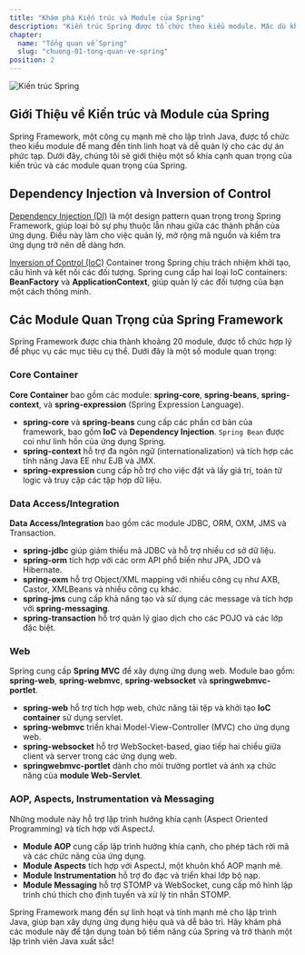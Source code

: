 ```yaml
---
title: "Khám phá Kiến trúc và Module của Spring"
description: "Kiến trúc Spring được tổ chức theo kiểu module. Mặc dù khá là nhiều nhưng bạn chỉ cần quan tâm đến những gì bạn cần dùng đến và mình sẽ giới thiệu chi tiết ở phần dưới."
chapter:
  name: "Tổng quan về Spring"
  slug: "chuong-01-tong-quan-ve-spring"
position: 2
---
```


![Kiến trúc Spring](https://github.com/techmely/hoc-lap-trinh/assets/29374426/0fb746c7-cbe6-4ad7-860c-c4956b52a3ea)

## Giới Thiệu về Kiến trúc và Module của Spring

Spring Framework, một công cụ mạnh mẽ cho lập trình Java, được tổ chức theo kiểu module để mang đến tính linh hoạt và dễ quản lý cho các dự án phức tạp. Dưới đây, chúng tôi sẽ giới thiệu một số khía cạnh quan trọng của kiến trúc và các module quan trọng của Spring.

## Dependency Injection và Inversion of Control

[Dependency Injection (DI)](/bai-viet/spring-boot/dependency-injection) là một design pattern quan trọng trong Spring Framework, giúp loại bỏ sự phụ thuộc lẫn nhau giữa các thành phần của ứng dụng. Điều này làm cho việc quản lý, mở rộng mã nguồn và kiểm tra ứng dụng trở nên dễ dàng hơn.

[Inversion of Control (IoC)](/bai-viet/spring-boot/nguyen-ly-ioc-trong-spring) Container trong Spring chịu trách nhiệm khởi tạo, cấu hình và kết nối các đối tượng. Spring cung cấp hai loại IoC containers: **BeanFactory** và **ApplicationContext**, giúp quản lý các đối tượng của bạn một cách thông minh.

## Các Module Quan Trọng của Spring Framework

Spring Framework được chia thành khoảng 20 module, được tổ chức hợp lý để phục vụ các mục tiêu cụ thể. Dưới đây là một số module quan trọng:

### Core Container

**Core Container** bao gồm các module: **spring-core**, **spring-beans**, **spring-context**, và **spring-expression** (Spring Expression Language).

- **spring-core** và **spring-beans** cung cấp các phần cơ bản của framework, bao gồm **IoC** và **Dependency Injection**. `Spring Bean` được coi như linh hồn của ứng dụng Spring.
- **spring-context** hỗ trợ đa ngôn ngữ (internationalization) và tích hợp các tính năng Java EE như EJB và JMX.
- **spring-expression** cung cấp hỗ trợ cho việc đặt và lấy giá trị, toán tử logic và truy cập các tập hợp dữ liệu.

### Data Access/Integration

**Data Access/Integration** bao gồm các module JDBC, ORM, OXM, JMS và Transaction.

- **spring-jdbc** giúp giảm thiểu mã JDBC và hỗ trợ nhiều cơ sở dữ liệu.
- **spring-orm** tích hợp với các orm API phổ biến như JPA, JDO và Hibernate.
- **spring-oxm** hỗ trợ Object/XML mapping với nhiều công cụ như AXB, Castor, XMLBeans và nhiều công cụ khác.
- **spring-jms** cung cấp khả năng tạo và sử dụng các message và tích hợp với **spring-messaging**.
- **spring-transaction** hỗ trợ quản lý giao dịch cho các POJO và các lớp đặc biệt.

### Web

Spring cung cấp **Spring MVC** để xây dựng ứng dụng web. Module bao gồm: **spring-web**, **spring-webmvc**, **spring-websocket** và **springwebmvc-portlet**.

- **spring-web** hỗ trợ tích hợp web, chức năng tải tệp và khởi tạo **IoC container** sử dụng servlet.
- **spring-webmvc** triển khai Model-View-Controller (MVC) cho ứng dụng web.
- **spring-websocket** hỗ trợ WebSocket-based, giao tiếp hai chiều giữa client và server trong các ứng dụng web.
- **springwebmvc-portlet** dành cho môi trường portlet và ánh xạ chức năng của **module Web-Servlet**.

### AOP, Aspects, Instrumentation và Messaging

Những module này hỗ trợ lập trình hướng khía cạnh (Aspect Oriented Programming) và tích hợp với AspectJ.

- **Module AOP** cung cấp lập trình hướng khía cạnh, cho phép tách rời mã và các chức năng của ứng dụng.
- **Module Aspects** tích hợp với AspectJ, một khuôn khổ AOP mạnh mẽ.
- **Module Instrumentation** hỗ trợ đo đạc và triển khai lớp bộ nạp.
- **Module Messaging** hỗ trợ STOMP và WebSocket, cung cấp mô hình lập trình chú thích cho định tuyến và xử lý tin nhắn STOMP.

Spring Framework mang đến sự linh hoạt và tính mạnh mẽ cho lập trình Java, giúp bạn xây dựng ứng dụng hiệu quả và dễ bảo trì. Hãy khám phá các module này để tận dụng toàn bộ tiềm năng của Spring và trở thành một lập trình viên Java xuất sắc!
